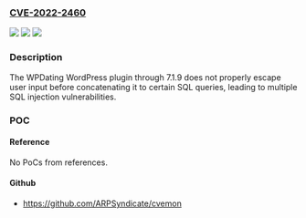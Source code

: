 ### [CVE-2022-2460](https://cve.mitre.org/cgi-bin/cvename.cgi?name=CVE-2022-2460)
![](https://img.shields.io/static/v1?label=Product&message=WPDating&color=blue)
![](https://img.shields.io/static/v1?label=Version&message=n%2Fa&color=blue)
![](https://img.shields.io/static/v1?label=Vulnerability&message=CWE-89%20SQL%20Injection&color=brighgreen)

### Description

The WPDating WordPress plugin through 7.1.9 does not properly escape user input before concatenating it to certain SQL queries, leading to multiple SQL injection vulnerabilities.

### POC

#### Reference
No PoCs from references.

#### Github
- https://github.com/ARPSyndicate/cvemon

